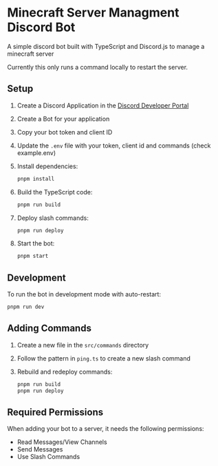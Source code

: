 # Minecraft Server Managment Discord Bot

A simple discord bot built with TypeScript and Discord.js to manage a minecraft server

Currently this only runs a command locally to restart the server.

## Setup

1. Create a Discord Application in the [Discord Developer Portal](https://discord.com/developers/applications)
2. Create a Bot for your application
3. Copy your bot token and client ID
4. Update the `.env` file with your token, client id and commands (check example.env)
5. Install dependencies:

   ```bash
   pnpm install
   ```

6. Build the TypeScript code:

   ```bash
   pnpm run build
   ```

7. Deploy slash commands:

   ```bash
   pnpm run deploy
   ```

8. Start the bot:

   ```bash
   pnpm start
   ```

## Development

To run the bot in development mode with auto-restart:

```bash
pnpm run dev
```

## Adding Commands

1. Create a new file in the `src/commands` directory
2. Follow the pattern in `ping.ts` to create a new slash command
3. Rebuild and redeploy commands:

   ```bash
   pnpm run build
   pnpm run deploy
   ```

## Required Permissions

When adding your bot to a server, it needs the following permissions:

- Read Messages/View Channels
- Send Messages
- Use Slash Commands
